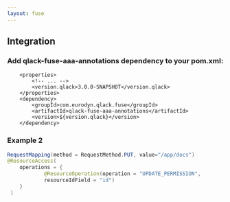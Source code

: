 ```yaml
---
layout: fuse                        
---
```



## Integration

### Add qlack-fuse-aaa-annotations dependency to your pom.xml:

```
    <properties>
        <!-- ... -->
        <version.qlack>3.0.0-SNAPSHOT</version.qlack>
    </properties>
    <dependency>
        <groupId>com.eurodyn.qlack.fuse</groupId>
        <artifactId>qlack-fuse-aaa-annotations</artifactId>
        <version>${version.qlack}</version>
    </dependency>
```
### Example 2
```java
RequestMapping(method = RequestMethod.PUT, value="/app/docs")
@ResourceAccess(
    operations = {
            @ResourceOperation(operation = "UPDATE_PERMISSION", 
            resourceIdField = "id")
    }
 )
```




